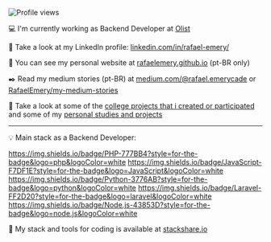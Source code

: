 ![Profile views](https://gpvc.arturio.dev/RafaelEmery)
  
 :computer: I'm currently working as Backend Developer at [Olist](https://olist.com/pt-br/)
 
 :busts_in_silhouette:  Take a look at my LinkedIn profile: [linkedin.com/in/rafael-emery/](https://www.linkedin.com/in/rafael-emery/)
 
 :rocket:  You can see my personal website at [rafaelemery.github.io](https://rafaelemery.github.io) (pt-BR only)
 
 :black_nib: Read my medium stories (pt-BR) at [medium.com/@rafael.emerycade](https://medium.com/@rafael.emerycade) or [RafaelEmery/my-medium-stories](https://github.com/RafaelEmery/my-medium-stories)
 
 :link: Take a look at some of the [college projects that i created or participated](https://gist.github.com/RafaelEmery/e1fb06c1061e49529c94fcdd8b382d05) and some of my [personal studies and projects](https://gist.github.com/RafaelEmery/ee567bfa292f002f6374174cfb325032)
 
 ___
 
 :bulb: Main stack as a Backend Developer:
 
 https://img.shields.io/badge/PHP-777BB4?style=for-the-badge&logo=php&logoColor=white https://img.shields.io/badge/JavaScript-F7DF1E?style=for-the-badge&logo=JavaScript&logoColor=white https://img.shields.io/badge/Python-3776AB?style=for-the-badge&logo=python&logoColor=white https://img.shields.io/badge/Laravel-FF2D20?style=for-the-badge&logo=laravel&logoColor=white https://img.shields.io/badge/Node.js-43853D?style=for-the-badge&logo=node.js&logoColor=white
 
 :hammer: My stack and tools for coding is available at [stackshare.io](https://stackshare.io/RafaelEmery/rafael-stack-and-tools)
 
 <!-- :bar_chart: Check my stats from WakaTime (VS Code) and GitHub: -->

<!--START_SECTION:waka-->

<!--END_SECTION:waka-->

<!-- [![RafaelEmery's github stats](https://github-readme-stats.vercel.app/api?username=RafaelEmery&show_icons=true&count_private=true&hide=prs)](https://github.com/anuraghazra/github-readme-stats) -->

<!-- 
<p width="100%">
<img width="47%" align="left" src="https://github-readme-stats.vercel.app/api?username=RafaelEmery&show_icons=true&count_private=true&hide=prs" alt="RafaelEmery" />
<img width="47%" align="right" src="https://github-readme-stats.vercel.app/api/top-langs/?username=RafaelEmery&layout=compact&hide=html,jupyter%20notebook,css" alt="RafaelEmery" />
</p>
-->

